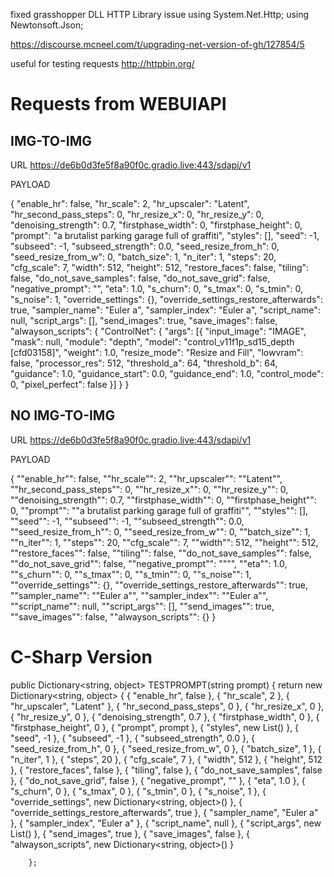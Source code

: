 

fixed grasshopper DLL HTTP Library issue 
using System.Net.Http;
using Newtonsoft.Json;

https://discourse.mcneel.com/t/upgrading-net-version-of-gh/127854/5


useful for testing requests
http://httpbin.org/




# Requests from WEBUIAPI

## IMG-TO-IMG

URL
https://de6b0d3fe5f8a90f0c.gradio.live:443/sdapi/v1

PAYLOAD

{
	"enable_hr": false,
	"hr_scale": 2,
	"hr_upscaler": "Latent",
	"hr_second_pass_steps": 0,
	"hr_resize_x": 0,
	"hr_resize_y": 0,
	"denoising_strength": 0.7,
	"firstphase_width": 0,
	"firstphase_height": 0,
	"prompt": "a brutalist parking garage full of graffiti",
	"styles": [],
	"seed": -1,
	"subseed": -1,
	"subseed_strength": 0.0,
	"seed_resize_from_h": 0,
	"seed_resize_from_w": 0,
	"batch_size": 1,
	"n_iter": 1,
	"steps": 20,
	"cfg_scale": 7,
	"width": 512,
	"height": 512,
	"restore_faces": false,
	"tiling": false,
	"do_not_save_samples": false,
	"do_not_save_grid": false,
	"negative_prompt": "",
	"eta": 1.0,
	"s_churn": 0,
	"s_tmax": 0,
	"s_tmin": 0,
	"s_noise": 1,
	"override_settings": {},
	"override_settings_restore_afterwards": true,
	"sampler_name": "Euler a",
	"sampler_index": "Euler a",
	"script_name": null,
	"script_args": [],
	"send_images": true,
	"save_images": false,
	"alwayson_scripts": {
		"ControlNet": {
			"args": [{
				"input_image": "IMAGE",
				"mask": null,
				"module": "depth",
				"model": "control_v11f1p_sd15_depth [cfd03158]",
				"weight": 1.0,
				"resize_mode": "Resize and Fill",
				"lowvram": false,
				"processor_res": 512,
				"threshold_a": 64,
				"threshold_b": 64,
				"guidance": 1.0,
				"guidance_start": 0.0,
				"guidance_end": 1.0,
				"control_mode": 0,
				"pixel_perfect": false
			}]
		}
	}
    
    
    
    
    



## NO IMG-TO-IMG

URL
https://de6b0d3fe5f8a90f0c.gradio.live:443/sdapi/v1

PAYLOAD

{
	""enable_hr"": false,
	""hr_scale"": 2,
	""hr_upscaler"": ""Latent"",
	""hr_second_pass_steps"": 0,
	""hr_resize_x"": 0,
	""hr_resize_y"": 0,
	""denoising_strength"": 0.7,
	""firstphase_width"": 0,
	""firstphase_height"": 0,
	""prompt"": ""a brutalist parking garage full of graffiti"",
	""styles"": [],
	""seed"": -1,
	""subseed"": -1,
	""subseed_strength"": 0.0,
	""seed_resize_from_h"": 0,
	""seed_resize_from_w"": 0,
	""batch_size"": 1,
	""n_iter"": 1,
	""steps"": 20,
	""cfg_scale"": 7,
	""width"": 512,
	""height"": 512,
	""restore_faces"": false,
	""tiling"": false,
	""do_not_save_samples"": false,
	""do_not_save_grid"": false,
	""negative_prompt"": """",
	""eta"": 1.0,
	""s_churn"": 0,
	""s_tmax"": 0,
	""s_tmin"": 0,
	""s_noise"": 1,
	""override_settings"": {},
	""override_settings_restore_afterwards"": true,
	""sampler_name"": ""Euler a"",
	""sampler_index"": ""Euler a"",
	""script_name"": null,
	""script_args"": [],
	""send_images"": true,
	""save_images"": false,
	""alwayson_scripts"": {}
}



# C-Sharp Version


  public Dictionary<string, object> TESTPROMPT(string prompt)
  {
    return new Dictionary<string, object>
      {
        { "enable_hr", false },
        { "hr_scale", 2 },
        { "hr_upscaler", "Latent" },
        { "hr_second_pass_steps", 0 },
        { "hr_resize_x", 0 },
        { "hr_resize_y", 0 },
        { "denoising_strength", 0.7 },
        { "firstphase_width", 0 },
        { "firstphase_height", 0 },
        { "prompt", prompt },
        { "styles", new List<object>() },
        { "seed", -1 },
        { "subseed", -1 },
        { "subseed_strength", 0.0 },
        { "seed_resize_from_h", 0 },
        { "seed_resize_from_w", 0 },
        { "batch_size", 1 },
        { "n_iter", 1 },
        { "steps", 20 },
        { "cfg_scale", 7 },
        { "width", 512 },
        { "height", 512 },
        { "restore_faces", false },
        { "tiling", false },
        { "do_not_save_samples", false },
        { "do_not_save_grid", false },
        { "negative_prompt", "" },
        { "eta", 1.0 },
        { "s_churn", 0 },
        { "s_tmax", 0 },
        { "s_tmin", 0 },
        { "s_noise", 1 },
        { "override_settings", new Dictionary<string, object>() },
        { "override_settings_restore_afterwards", true },
        { "sampler_name", "Euler a" },
        { "sampler_index", "Euler a" },
        { "script_name", null },
        { "script_args", new List<object>() },
        { "send_images", true },
        { "save_images", false },
        { "alwayson_scripts", new Dictionary<string, object>() }

        };
